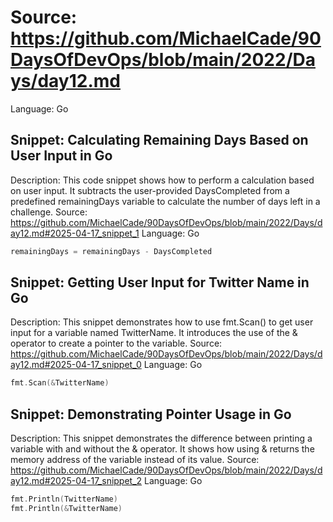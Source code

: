 # Source: https://github.com/MichaelCade/90DaysOfDevOps/blob/main/2022/Days/day12.md
Language: Go

## Snippet: Calculating Remaining Days Based on User Input in Go
Description: This code snippet shows how to perform a calculation based on user input. It subtracts the user-provided DaysCompleted from a predefined remainingDays variable to calculate the number of days left in a challenge.
Source: https://github.com/MichaelCade/90DaysOfDevOps/blob/main/2022/Days/day12.md#2025-04-17_snippet_1
Language: Go

```Go
remainingDays = remainingDays - DaysCompleted
```

## Snippet: Getting User Input for Twitter Name in Go
Description: This snippet demonstrates how to use fmt.Scan() to get user input for a variable named TwitterName. It introduces the use of the & operator to create a pointer to the variable.
Source: https://github.com/MichaelCade/90DaysOfDevOps/blob/main/2022/Days/day12.md#2025-04-17_snippet_0
Language: Go

```Go
fmt.Scan(&TwitterName)
```

## Snippet: Demonstrating Pointer Usage in Go
Description: This snippet demonstrates the difference between printing a variable with and without the & operator. It shows how using & returns the memory address of the variable instead of its value.
Source: https://github.com/MichaelCade/90DaysOfDevOps/blob/main/2022/Days/day12.md#2025-04-17_snippet_2
Language: Go

```Go
fmt.Println(TwitterName)
fmt.Println(&TwitterName)
```